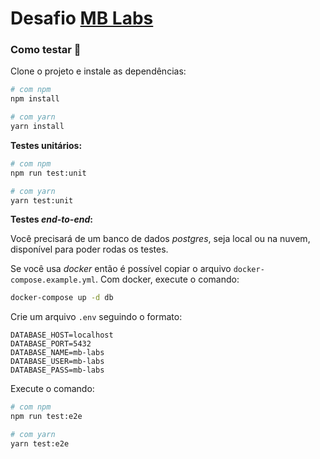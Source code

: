 # Desafio [MB Labs](https://www.linkedin.com/company/mblabs/)

### Como testar 🔧️
Clone o projeto e instale as dependências:
```bash
# com npm
npm install

# com yarn
yarn install
```

**Testes unitários:**
```bash
# com npm
npm run test:unit

# com yarn
yarn test:unit
```

**Testes _end-to-end_:**

Você precisará de um banco de dados _postgres_, seja local ou na nuvem, disponível para poder rodas os testes.

Se você usa _docker_ então é possível copiar o arquivo `docker-compose.example.yml`.
Com docker, execute o comando:

```bash
docker-compose up -d db
```

Crie um arquivo `.env` seguindo o formato:
```env
DATABASE_HOST=localhost
DATABASE_PORT=5432
DATABASE_NAME=mb-labs
DATABASE_USER=mb-labs
DATABASE_PASS=mb-labs
```

Execute o comando:
```bash
# com npm
npm run test:e2e

# com yarn
yarn test:e2e
```
